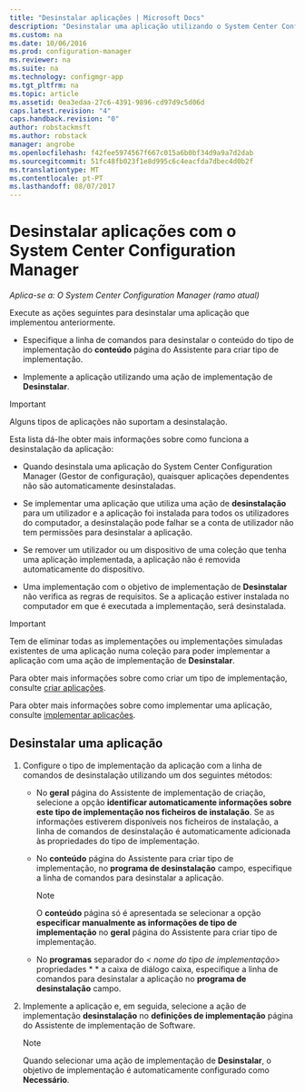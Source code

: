 ```yaml
---
title: "Desinstalar aplicações | Microsoft Docs"
description: "Desinstalar uma aplicação utilizando o System Center Configuration Manager"
ms.custom: na
ms.date: 10/06/2016
ms.prod: configuration-manager
ms.reviewer: na
ms.suite: na
ms.technology: configmgr-app
ms.tgt_pltfrm: na
ms.topic: article
ms.assetid: 0ea3edaa-27c6-4391-9896-cd97d9c5d06d
caps.latest.revision: "4"
caps.handback.revision: "0"
author: robstackmsft
ms.author: robstack
manager: angrobe
ms.openlocfilehash: f42fee5974567f667c015a6b0bf34d9a9a7d2dab
ms.sourcegitcommit: 51fc48fb023f1e8d995c6c4eacfda7dbec4d0b2f
ms.translationtype: MT
ms.contentlocale: pt-PT
ms.lasthandoff: 08/07/2017
---
```

# <a name="uninstall-applications-with-system-center-configuration-manager"></a>Desinstalar aplicações com o System Center Configuration Manager

*Aplica-se a: O System Center Configuration Manager (ramo atual)*


Execute as ações seguintes para desinstalar uma aplicação que implementou anteriormente.

-   Especifique a linha de comandos para desinstalar o conteúdo do tipo de implementação do **conteúdo** página do Assistente para criar tipo de implementação.  

-   Implemente a aplicação utilizando uma ação de implementação de **Desinstalar**.  

> [!IMPORTANT]  
> Alguns tipos de aplicações não suportam a desinstalação.  

 Esta lista dá-lhe obter mais informações sobre como funciona a desinstalação da aplicação:  

-   Quando desinstala uma aplicação do System Center Configuration Manager (Gestor de configuração), quaisquer aplicações dependentes não são automaticamente desinstaladas.  

-   Se implementar uma aplicação que utiliza uma ação de **desinstalação** para um utilizador e a aplicação foi instalada para todos os utilizadores do computador, a desinstalação pode falhar se a conta de utilizador não tem permissões para desinstalar a aplicação.  

-   Se remover um utilizador ou um dispositivo de uma coleção que tenha uma aplicação implementada, a aplicação não é removida automaticamente do dispositivo.  

-   Uma implementação com o objetivo de implementação de **Desinstalar** não verifica as regras de requisitos. Se a aplicação estiver instalada no computador em que é executada a implementação, será desinstalada.  

> [!IMPORTANT]  
> Tem de eliminar todas as implementações ou implementações simuladas existentes de uma aplicação numa coleção para poder implementar a aplicação com uma ação de implementação de **Desinstalar**.  

 Para obter mais informações sobre como criar um tipo de implementação, consulte [criar aplicações](../../apps/deploy-use/create-applications.md).  

 Para obter mais informações sobre como implementar uma aplicação, consulte [implementar aplicações](../../apps/deploy-use/deploy-applications.md).  

## <a name="uninstall-an-application"></a>Desinstalar uma aplicação  

1.  Configure o tipo de implementação da aplicação com a linha de comandos de desinstalação utilizando um dos seguintes métodos:  

    -   No **geral** página do Assistente de implementação de criação, selecione a opção **identificar automaticamente informações sobre este tipo de implementação nos ficheiros de instalação**. Se as informações estiverem disponíveis nos ficheiros de instalação, a linha de comandos de desinstalação é automaticamente adicionada às propriedades do tipo de implementação.  

    -   No **conteúdo** página do Assistente para criar tipo de implementação, no **programa de desinstalação** campo, especifique a linha de comandos para desinstalar a aplicação.  

        > [!NOTE]  
        >  O **conteúdo** página só é apresentada se selecionar a opção **especificar manualmente as informações de tipo de implementação** no **geral** página do Assistente para criar tipo de implementação.  

    -   No **programas** separador do  **<* nome do tipo de implementação*> propriedades * * a caixa de diálogo caixa, especifique a linha de comandos para desinstalar a aplicação no **programa de desinstalação** campo.  

2.  Implemente a aplicação e, em seguida, selecione a ação de implementação **desinstalação** no **definições de implementação** página do Assistente de implementação de Software.  

    > [!NOTE]  
    >  Quando selecionar uma ação de implementação de **Desinstalar**, o objetivo de implementação é automaticamente configurado como **Necessário**.  
